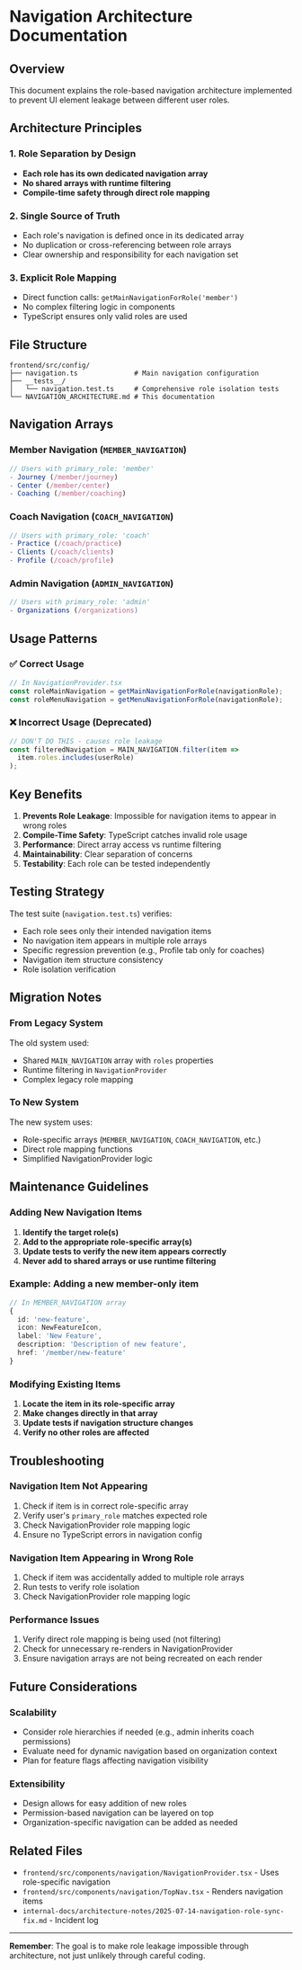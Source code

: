 # Navigation Architecture Documentation

## Overview

This document explains the role-based navigation architecture implemented to prevent UI element leakage between different user roles.

## Architecture Principles

### 1. Role Separation by Design
- **Each role has its own dedicated navigation array**
- **No shared arrays with runtime filtering**
- **Compile-time safety through direct role mapping**

### 2. Single Source of Truth
- Each role's navigation is defined once in its dedicated array
- No duplication or cross-referencing between role arrays
- Clear ownership and responsibility for each navigation set

### 3. Explicit Role Mapping
- Direct function calls: `getMainNavigationForRole('member')`
- No complex filtering logic in components
- TypeScript ensures only valid roles are used

## File Structure

```
frontend/src/config/
├── navigation.ts              # Main navigation configuration
├── __tests__/
│   └── navigation.test.ts     # Comprehensive role isolation tests
└── NAVIGATION_ARCHITECTURE.md # This documentation
```

## Navigation Arrays

### Member Navigation (`MEMBER_NAVIGATION`)
```typescript
// Users with primary_role: 'member'
- Journey (/member/journey)
- Center (/member/center) 
- Coaching (/member/coaching)
```

### Coach Navigation (`COACH_NAVIGATION`)
```typescript
// Users with primary_role: 'coach'
- Practice (/coach/practice)
- Clients (/coach/clients)
- Profile (/coach/profile)
```

### Admin Navigation (`ADMIN_NAVIGATION`)
```typescript
// Users with primary_role: 'admin'
- Organizations (/organizations)
```

## Usage Patterns

### ✅ Correct Usage
```typescript
// In NavigationProvider.tsx
const roleMainNavigation = getMainNavigationForRole(navigationRole);
const roleMenuNavigation = getMenuNavigationForRole(navigationRole);
```

### ❌ Incorrect Usage (Deprecated)
```typescript
// DON'T DO THIS - causes role leakage
const filteredNavigation = MAIN_NAVIGATION.filter(item => 
  item.roles.includes(userRole)
);
```

## Key Benefits

1. **Prevents Role Leakage**: Impossible for navigation items to appear in wrong roles
2. **Compile-Time Safety**: TypeScript catches invalid role usage
3. **Performance**: Direct array access vs runtime filtering
4. **Maintainability**: Clear separation of concerns
5. **Testability**: Each role can be tested independently

## Testing Strategy

The test suite (`navigation.test.ts`) verifies:
- Each role sees only their intended navigation items
- No navigation item appears in multiple role arrays
- Specific regression prevention (e.g., Profile tab only for coaches)
- Navigation item structure consistency
- Role isolation verification

## Migration Notes

### From Legacy System
The old system used:
- Shared `MAIN_NAVIGATION` array with `roles` properties
- Runtime filtering in `NavigationProvider`
- Complex legacy role mapping

### To New System
The new system uses:
- Role-specific arrays (`MEMBER_NAVIGATION`, `COACH_NAVIGATION`, etc.)
- Direct role mapping functions
- Simplified NavigationProvider logic

## Maintenance Guidelines

### Adding New Navigation Items

1. **Identify the target role(s)**
2. **Add to the appropriate role-specific array(s)**
3. **Update tests to verify the new item appears correctly**
4. **Never add to shared arrays or use runtime filtering**

### Example: Adding a new member-only item
```typescript
// In MEMBER_NAVIGATION array
{
  id: 'new-feature',
  icon: NewFeatureIcon,
  label: 'New Feature',
  description: 'Description of new feature',
  href: '/member/new-feature'
}
```

### Modifying Existing Items

1. **Locate the item in its role-specific array**
2. **Make changes directly in that array**
3. **Update tests if navigation structure changes**
4. **Verify no other roles are affected**

## Troubleshooting

### Navigation Item Not Appearing
1. Check if item is in correct role-specific array
2. Verify user's `primary_role` matches expected role
3. Check NavigationProvider role mapping logic
4. Ensure no TypeScript errors in navigation config

### Navigation Item Appearing in Wrong Role
1. Check if item was accidentally added to multiple role arrays
2. Run tests to verify role isolation
3. Check NavigationProvider role mapping logic

### Performance Issues
1. Verify direct role mapping is being used (not filtering)
2. Check for unnecessary re-renders in NavigationProvider
3. Ensure navigation arrays are not being recreated on each render

## Future Considerations

### Scalability
- Consider role hierarchies if needed (e.g., admin inherits coach permissions)
- Evaluate need for dynamic navigation based on organization context
- Plan for feature flags affecting navigation visibility

### Extensibility
- Design allows for easy addition of new roles
- Permission-based navigation can be layered on top
- Organization-specific navigation can be added as needed

## Related Files

- `frontend/src/components/navigation/NavigationProvider.tsx` - Uses role-specific navigation
- `frontend/src/components/navigation/TopNav.tsx` - Renders navigation items
- `internal-docs/architecture-notes/2025-07-14-navigation-role-sync-fix.md` - Incident log

---

**Remember**: The goal is to make role leakage impossible through architecture, not just unlikely through careful coding.